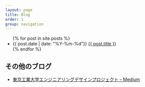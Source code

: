 ```yaml
---
layout: page
title: Blog
order: 1
group: navigation
---
```


<ul>
  {% for post in site.posts %}
    <li>
      <span class="post-meta">{{ post.date | date: "%Y-%m-%d"}}</span>
      <a href="{{ post.url | replace: 'index.html', ''}}">{{ post.title }}</a>
    </li>
  {% endfor %}
</ul>


## その他のブログ

* [東京工業大学エンジニアリングデザインプロジェクト – Medium](https://medium.com/titech-eng-and-design)
